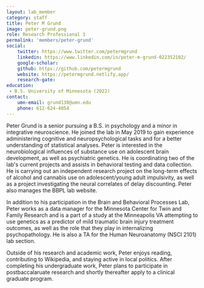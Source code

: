 ```yaml
---
layout: lab_member
category: staff
title: Peter M Grund
image: peter-grund.png
role: Research Professional 1
permalink: 'members/peter-grund'
social:
    twitter: https://www.twitter.com/petermgrund
    linkedin: https://www.linkedin.com/in/peter-m-grund-022352102/
    google-scholar: 
    github: https://github.com/petermgrund
    website: https://petermgrund.netlify.app/
    research-gate: 
education:
 - B.S. University of Minnesota (2022)
contact:
    umn-email: grund130@umn.edu
    phone: 612-624-4054
---
```


Peter Grund is a senior pursuing a B.S. in psychology and a minor in integrative neuroscience. He joined the lab in May 2019 to gain experience administering cognitive and neuropsychological tasks and for a better understanding of statistical analyses. Peter is interested in the neurobiological influences of substance use on adolescent brain development, as well as psychiatric genetics. He is coordinating two of the lab's current projects and assists in behavioral testing and data collection. He is carrying out an independent research project on the long-term effects of alcohol and cannabis use on adolescent/young adult impulsivity, as well as a project investigating the neural correlates of delay discounting. Peter also manages the BBPL lab website.

In addition to his participation in the Brain and Behavioral Processes Lab, Peter works as a data manager for the Minnesota Center for Twin and Family Research and is a part of a study at the Minneapolis VA attempting to use genetics as a predictor of mild traumatic brain injury treatment outcomes, as well as the role that they play in internalizing psychopathology. He is also a TA for the Human Neuroanatomy (NSCI 2101) lab section.

Outside of his research and academic work, Peter enjoys reading, contributing to Wikipedia, and staying active in local politics. After completing his undergraduate work, Peter plans to participate in postbaccalaruate research and shortly thereafter apply to a clinical graduate program.


